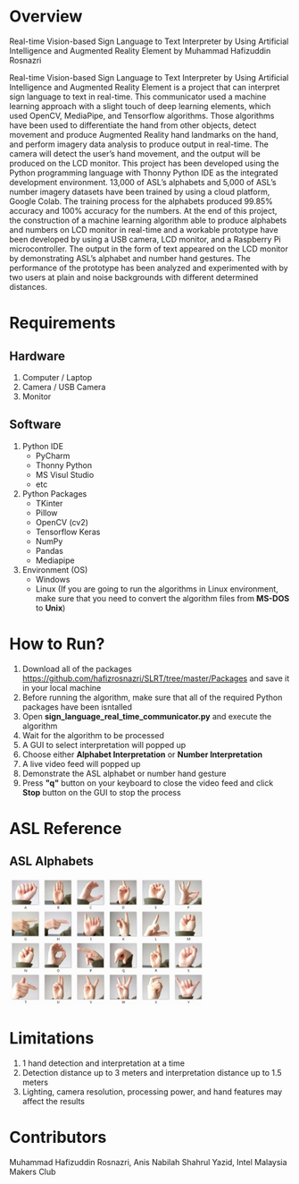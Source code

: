 # Overview
Real-time Vision-based Sign Language to Text Interpreter by Using Artificial Intelligence and Augmented Reality Element by Muhammad Hafizuddin Rosnazri

Real-time Vision-based Sign Language to Text Interpreter by Using Artificial Intelligence and Augmented Reality Element is a project that can interpret sign language to text in real-time. This communicator used a machine learning approach with a slight touch of deep learning elements, which used OpenCV, MediaPipe, and Tensorflow algorithms. Those algorithms have been used to differentiate the hand from other objects, detect movement and produce Augmented Reality hand landmarks on the hand, and perform imagery data analysis to produce output in real-time. The camera will detect the user’s hand movement, and the output will be produced on the LCD monitor. This project has been developed using the Python programming language with Thonny Python IDE as the integrated development environment. 13,000 of ASL’s alphabets and 5,000 of ASL’s number imagery datasets have been trained by using a cloud platform, Google Colab. The training process for the alphabets produced 99.85% accuracy and 100% accuracy for the numbers. At the end of this project, the construction of a machine learning algorithm able to produce alphabets and numbers on LCD monitor in real-time and a workable prototype have been developed by using a USB camera, LCD monitor, and a Raspberry Pi microcontroller. The output in the form of text appeared on the LCD monitor by demonstrating ASL’s alphabet and number hand gestures. The performance of the prototype has been analyzed and experimented with by two users at plain and noise backgrounds with different determined distances. 

# Requirements
## Hardware
1) Computer / Laptop
2) Camera / USB Camera
3) Monitor
## Software
1) Python IDE
   - PyCharm
   - Thonny Python
   - MS Visul Studio
   - etc
2) Python Packages
   - TKinter
   - Pillow
   - OpenCV (cv2)
   - Tensorflow Keras
   - NumPy
   - Pandas
   - Mediapipe
3) Environment (OS)
   - Windows
   - Linux (If you are going to run the algorithms in Linux environment, make sure that you need to convert the algorithm files from **MS-DOS** to **Unix**)

# How to Run?
1) Download all of the packages https://github.com/hafizrosnazri/SLRT/tree/master/Packages and save it in your local machine
2) Before running the algorithm, make sure that all of the required Python packages have been isntalled
3) Open **sign_language_real_time_communicator.py** and execute the algorithm
4) Wait for the algorithm to be processed
5) A GUI to select interpretation will popped up
6) Choose either **Alphabet Interpretation** or **Number Interpretation**
7) A live video feed will popped up
8) Demonstrate the ASL alphabet or number hand gesture
9) Press **"q"** button on your keyboard to close the video feed and click **Stop** button on the GUI to stop the process

# ASL Reference
## ASL Alphabets
<p align="left">
  <img src="Packages/ASL ALPHABETS.jpg" width="350" title="hover text">
</p>


# Limitations
1) 1 hand detection and interpretation at a time
2) Detection distance up to 3 meters and interpretation distance up to 1.5 meters
3) Lighting, camera resolution, processing power, and hand features may affect the results

# Contributors
Muhammad Hafizuddin Rosnazri, Anis Nabilah Shahrul Yazid, Intel Malaysia Makers Club
